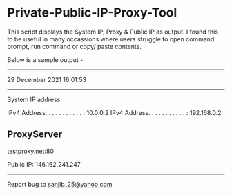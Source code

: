 # Private-Public-IP-Proxy-Tool
This script displays the System IP, Proxy & Public IP as output. I found this to be useful in many occassions where users struggle to open command prompt, run command or copy/ paste contents.

Below is a sample output -

***************************

29 December 2021 16:01:53


***************************
System IP address:

   IPv4 Address. . . . . . . . . . . : 10.0.0.2
   IPv4 Address. . . . . . . . . . . : 192.168.0.2



ProxyServer           
-----------           
testproxy.net:80


Public IP: 146.162.241.247
***************************
Report bug to sanjib_25@yahoo.com
